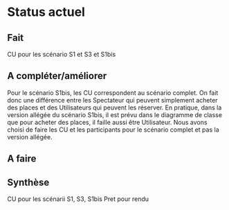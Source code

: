 Status actuel
=============

Fait
----
CU pour les scénario S1 et S3 et S1bis


A compléter/améliorer
---------------------
Pour le scénario S1bis, les CU correspondent au scénario complet.
On fait donc une différence entre les Spectateur qui peuvent simplement acheter des places et des 
Utilisateurs qui peuvent les réserver.
En pratique, dans la version allégée du scénario S1bis, il est prévu dans le diagramme de classe que pour acheter
des places, il faille aussi être Utilisateur.
Nous avons choisi de faire les CU et les participants pour le scénario complet et pas la version allégée.


A faire
-------


Synthèse
--------
CU pour les scénarii S1, S3, S1bis
Pret pour rendu


